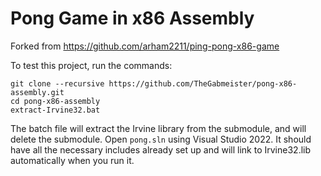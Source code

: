 # Pong Game in x86 Assembly

Forked from https://github.com/arham2211/ping-pong-x86-game

To test this project, run the commands:
```
git clone --recursive https://github.com/TheGabmeister/pong-x86-assembly.git
cd pong-x86-assembly
extract-Irvine32.bat
```
The batch file will extract the Irvine library from the submodule, and will delete the submodule. Open `pong.sln` using Visual Studio 2022. It should have all the necessary includes already set up and will link to Irvine32.lib automatically when you run it.
